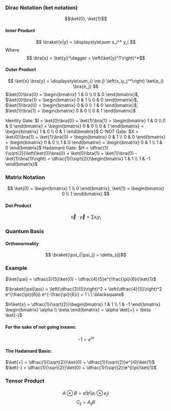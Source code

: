 ### Dirac Notation (ket notation)
$$\ket{0}, \ket{1}$$
#### Inner Product
$$ \braket{x|y}  = \displaystyle\sum x_i^* y_i $$
Where
$$ \bra{x} = \ket{y}^\dagger = \left(\ket{y}^T\right)^*$$

#### Outer Product
$$ \ket{x} \bra{y} = \displaystyle\sum_{i \ne j} \left(x_iy_j^*\right) \ket{e_i} \bra{e_j} $$
$\ket{0}\bra{0} = \begin{bmatrix} 1 & 0 \\ 0 & 0 \end{bmatrix}$, $\ket{0}\bra{1} = \begin{bmatrix} 0 & 1 \\ 0 & 0 \end{bmatrix}$, $\ket{1}\bra{0} = \begin{bmatrix} 0 & 0 \\ 1 & 0 \end{bmatrix}$, $\ket{1}\bra{1} = \begin{bmatrix} 0 & 0 \\ 0 & 1 \end{bmatrix}$

Identity Gate:  $I = \ket{0}\bra{0} + \ket{1}\bra{1} = \begin{bmatrix} 1 & 0 \\ 0 & 0 \end{bmatrix} + \begin{bmatrix} 0 & 0 \\ 0 & 1 \end{bmatrix} = \begin{bmatrix} 1 & 0 \\ 0 & 1 \end{bmatrix}$
C-NOT Gate:  $X = \ket{0}\bra{1} + \ket{1}\bra{0}  = \begin{bmatrix} 0 & 1 \\ 0 & 0 \end{bmatrix} + \begin{bmatrix} 0 & 0 \\ 1 & 0 \end{bmatrix} = \begin{bmatrix} 0 & 1 \\ 1 & 0 \end{bmatrix}$
Hadamard Gate:  $H = \dfrac{1}{\sqrt{2}}\left(\ket{0}\bra{0} + \ket{0}\bra{1} + \ket{1}\bra{0} - \ket{1}\bra{1}\right) = \dfrac{1}{\sqrt{2}}\begin{bmatrix} 1 & 1 \\ 1 & -1 \end{bmatrix}$





### Matrix Notation
$$ \ket{0} = \begin{bmatrix} 1 \\ 0 \end{bmatrix}, \ket{1} = \begin{bmatrix} 0 \\ 1 \end{bmatrix} $$
#### Dot Product
$$ \vec{x} \cdot \vec{y} = \displaystyle\sum x_i y_i $$

### Quantum Basis
#### Orthonormality
$$ \braket{\psi_i|\psi_j} = \delta_{ij}$$

### Example
$\ket{\psi} = \dfrac{3}{5}\ket{0} - \dfrac{4}{5}e^{\frac{\pi}{6}i}\ket{1}$

$\braket{\psi|\psi} = \left(\dfrac{3}{5}\right)^2 + \left(\dfrac{4}{5}\right)^2 e^{\frac{\pi}{6}i} e^{-\frac{\pi}{6}i} = 1 \ \ \blacksquare$

$H\ket{x} = \dfrac{1}{\sqrt{2}}\begin{bmatrix} 1 & 1 \\ 1 & -1 \end{bmatrix} \begin{bmatrix} \alpha \\ \beta \end{bmatrix} = \alpha \ket{+} + \beta \ket{-}$

#### For the sake of not going insane:
$$ -1 = e^{i \pi} $$
#### The Hadamard Basis:
$\ket{+} = \dfrac{1}{\sqrt{2}}\ket{0} + \dfrac{1}{\sqrt{2}}e^{i0}\ket{1}$
$\ket{-} = \dfrac{1}{\sqrt{2}}\ket{0} + \dfrac{1}{\sqrt{2}}e^{i\pi}\ket{1}$

### Tensor Product
$$ A \otimes B = a^i b^j (e_i \otimes e_j) $$
$$ C_{ij} = A_{ij} B $$
